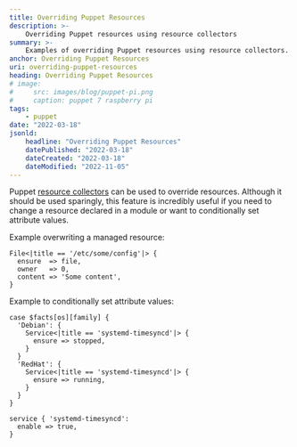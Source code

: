```yaml
---
title: Overriding Puppet Resources
description: >-
    Overriding Puppet resources using resource collectors
summary: >-
    Examples of overriding Puppet resources using resource collectors.
anchor: Overriding Puppet Resources
uri: overriding-puppet-resources
heading: Overriding Puppet Resources
# image:
#     src: images/blog/puppet-pi.png
#     caption: puppet 7 raspberry pi
tags:
    - puppet
date: "2022-03-18"
jsonld:
    headline: "Overriding Puppet Resources"
    datePublished: "2022-03-18"
    dateCreated: "2022-03-18"
    dateModified: "2022-11-05"
---
```


Puppet 
[resource collectors][puppet-resource-collectors]
can be used to override resources. Although it should be used sparingly, this 
feature is incredibly useful if you need to change a resource declared in a 
module or want to conditionally set attribute values.

Example overwriting a managed resource:

```puppet
File<|title == '/etc/some/config'|> {
  ensure  => file,
  owner   => 0,
  content => 'Some content',
}
```

Example to conditionally set attribute values:

```puppet
case $facts[os][family] {
  'Debian': {
    Service<|title == 'systemd-timesyncd'|> {
      ensure => stopped,
    }
  }
  'RedHat': {
    Service<|title == 'systemd-timesyncd'|> {
      ensure => running,
    }
  }
}

service { 'systemd-timesyncd':
  enable => true,
}
```

[puppet-resource-collectors]: <https://puppet.com/docs/puppet/7/lang_collectors.html> "Resource collectors"
